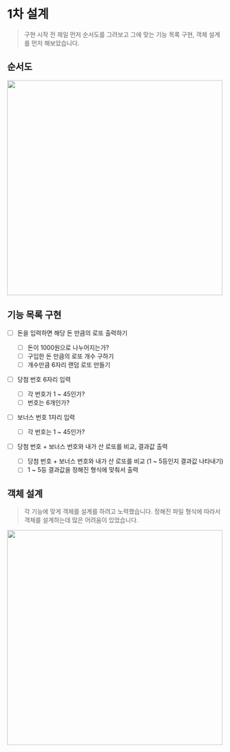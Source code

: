 # 1차 설계

> 구현 시작 전 제일 먼저 순서도를 그려보고 그에 맞는 기능 목록 구현, 객체 설계를 먼저 해보았습니다.

## 순서도

<img width = "500px" src = "https://user-images.githubusercontent.com/78203399/200992415-1ff090a8-97e9-440f-bfc0-8bcc2869db16.jpeg" />

## 기능 목록 구현

- [ ] 돈을 입력하면 해당 돈 만큼의 로또 출력하기

  - [ ] 돈이 1000원으로 나누어지는가?
  - [ ] 구입한 돈 만큼의 로또 개수 구하기
  - [ ] 개수만큼 6자리 랜덤 로또 만들기

- [ ] 당첨 번호 6자리 입력

  - [ ] 각 번호가 1 ~ 45인가?
  - [ ] 번호는 6개인가?

- [ ] 보너스 번호 1자리 입력

  - [ ] 각 번호는 1 ~ 45인가?

- [ ] 당첨 번호 + 보너스 번호와 내가 산 로또를 비교, 결과값 출력

  - [ ] 당첨 번호 + 보너스 번호와 내가 산 로또를 비교 (1 ~ 5등인지 결과값 나타내기)
  - [ ] 1 ~ 5등 결과값을 정해진 형식에 맞춰서 출력

## 객체 설계

> 각 기능에 맞게 객체를 설계를 하려고 노력했습니다. 정해진 파일 형식에 따라서 객체를 설계하는데 많은 어려움이 있었습니다.

<img width = "500px" src = "https://user-images.githubusercontent.com/78203399/200994211-ba6939a6-0b10-42f3-b304-b5e53c0fd1bd.jpeg" />
